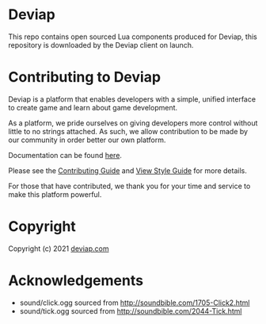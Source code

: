 
# Deviap

This repo contains open sourced Lua components produced for Deviap, this repository is downloaded by the Deviap client on launch.

# Contributing to Deviap

Deviap is a platform that enables developers with a simple, unified interface to create game and learn about game development. 

As a platform, we pride ourselves on giving developers more control without little to no strings attached. As such, we allow contribution to be made by our community in order better our own platform.

Documentation can be found [here](https://deviap.com/docs).

Please see the [Contributing Guide](/DEVIAP-CONTRIB.md) and [View Style Guide](/DEVIAP-STYLE.md) for more details.

For those that have contributed, we thank you for your time and service to make this platform powerful.

# Copyright

Copyright (c) 2021 [deviap.com](https://deviap.com/)

# Acknowledgements
- sound/click.ogg sourced from http://soundbible.com/1705-Click2.html
- sound/tick.ogg sourced from http://soundbible.com/2044-Tick.html
